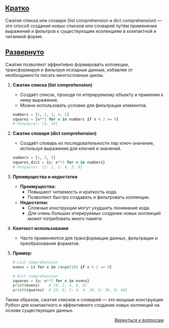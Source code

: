 ## <u>Кратко</u>

Сжатие списка или словаря (list comprehension и dict comprehension) — это способ создания новых списков или словарей
путём применения выражений и фильтров к существующим коллекциям в компактной и читаемой форме.

## <u>Развернуто</u>

Сжатия позволяют эффективно формировать коллекции, трансформируя и фильтруя исходные данные, избавляя от необходимости
писать многословные циклы.

1. **Сжатие списка (list comprehension)**
    - Создаёт список, проходя по итерируемому объекту и применяя к нему выражение.
    - Можно использовать условие для фильтрации элементов.
    ```python
    numbers = [1, 2, 3, 4, 5]
    squares = [x**2 for x in numbers if x % 2 == 0]
    # Результат: [4, 16]
    ```

2. **Сжатие словаря (dict comprehension)**
    - Создаёт словарь из последовательности пар ключ-значение, используя выражения для ключей и значений.
    ```python
    numbers = [1, 2, 3]
    squares_dict = {x: x**2 for x in numbers}
    # Результат: {1: 1, 2: 4, 3: 9}
    ```

3. **Преимущества и недостатки**
    - **Преимущества:**
        - Повышают читаемость и краткость кода.
        - Позволяют быстро создавать и фильтровать коллекции.
    - **Недостатки:**
        - Сложные конструкции могут ухудшить понимание кода.
        - Для очень больших итерируемых создание новых коллекций может потребовать много памяти.

4. **Контекст использования**
    - Часто применяются для трансформации данных, фильтрации и преобразования форматов.

5. **Пример:**
    ```python
    # List comprehension
    evens = [x for x in range(10) if x % 2 == 0]

    # Dict comprehension
    squares = {x: x**2 for x in evens}
    print(evens)    # [0, 2, 4, 6, 8]
    print(squares)  # {0: 0, 2: 4, 4: 16, 6: 36, 8: 64}
    ```

Таким образом, сжатия списков и словарей — это мощные конструкции Python для компактного и эффективного создания новых
коллекций на основе существующих данных.

<div align="right">

[Вернуться к вопросам](../Вопросы.md)

</div>
